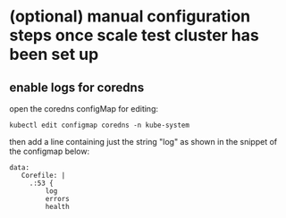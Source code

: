 # (optional) manual configuration steps once scale test cluster has been set up #

## enable logs for coredns ##
open the coredns configMap for editing:
```
kubectl edit configmap coredns -n kube-system
```
then add a line containing just the string "log" as shown in the snippet of the 
configmap below:
```
data:
   Corefile: |
     .:53 {
         log
         errors
         health
```